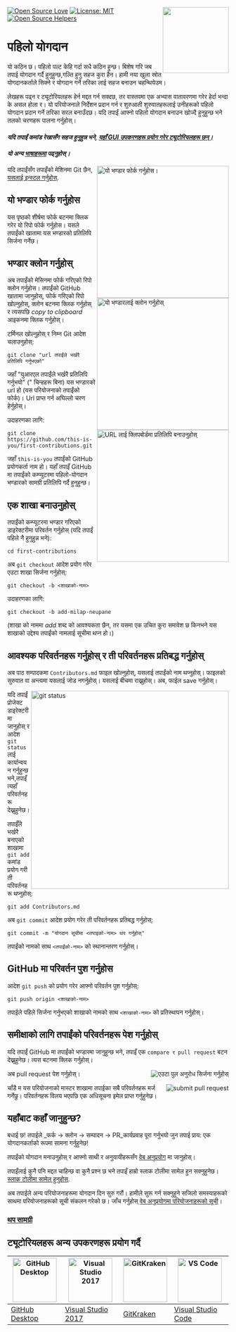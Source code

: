 [![Open Source Love](https://badges.frapsoft.com/os/v1/open-source.svg?v=103)](https://github.com/ellerbrock/open-source-badges/)
[<img align="right" width="150" src="https://firstcontributions.github.io/assets/Readme/join-slack-team.png">](https://firstcontributors.slack.com/)
[![License: MIT](https://img.shields.io/badge/License-MIT-green.svg)](https://opensource.org/licenses/MIT)
[![Open Source Helpers](https://www.codetriage.com/roshanjossey/first-contributions/badges/users.svg)](https://www.codetriage.com/roshanjossey/first-contributions)

# पहिलो योगदान
यो कठिन छ। पहिलो पल्ट केहि गर्दा सधै कठिन हुन्छ। बिशेष गरि जब तपाई योगदान गर्दै हुनुहुन्छ,गल्ति हुनु सहज कुरा हैन। हामी नया खुला स्रोत योगदानकर्ताले सिक्ने र योगदान गर्ने तरिका लाई सहज बनाउन चहन्थियेउम।

लेखहरू पढ्न र ट्यूटोरियलहरू हेर्न मद्दत गर्न सक्दछ, तर वास्तवमा एक अभ्यास वातावरणमा गरेर हेर्दा भन्दा के असल होला र। यो परियोजनाले निर्देशन प्रदान गर्न र शुरुआती शुरुवातहरूलाई उनीहरूको पहिलो योगदान प्रदान गर्ने तरिका सरल बनाउँदछ। यदि तपाईं आफ्नो पहिलो योगदान बनाउन खोज्दै हुनुहुन्छ भने तलको चरणहरू पालना गर्नुहोस्।

#### *यदि तपाईं कमांड रेखासँग सहज हुनुहुन्न भने, [यहाँ GUI उपकरणहरू प्रयोग गरेर ट्यूटोरियलहरू छन्।]( #tutorials-using-other-tools )*

#### *यो अन्य [भाषाहरूमा](Translations.md) पढ्नुहोस्।*

<img align="right" width="300" src="https://firstcontributions.github.io/assets/Readme/fork.png" alt="यो भण्डार फोर्क गर्नुहोस।" />

यदि तपाईंसँग तपाइँको मेशिनमा Git छैन, [यसलाई इन्स्टल गर्नुहोस्]( https://help.github.com/articles/set-up-git/).

## यो भण्डार फोर्क गर्नुहोस
यस पृष्ठको शीर्षमा फोर्क बटनमा क्लिक गरेर यो रिपो फोर्क गर्नुहोस। यसले तपाईंको खातामा यस भण्डारको प्रतिलिपि सिर्जना गर्नेछ।

## भण्डार क्लोन गर्नुहोस्

<img align="right" width="300" src="https://firstcontributions.github.io/assets/Readme/clone.png" alt="यो भण्डारलाई क्लोन गर्नुहोस्" />

अब तपाइँको मेसिनमा फोर्क गरिएको रिपो क्लोन गर्नुहोस। तपाईंको GitHub खातामा जानुहोस्, फोर्क गरिएको रिपो खोल्नुहोस्, क्लोन बटनमा क्लिक गर्नुहोस् र त्यसपछि *copy to clipboard* आइकनमा क्लिक गर्नुहोस्।

टर्मिनल खोल्नुहोस् र निम्न Git आदेश चलाउनुहोस्:

```
git clone "url तपाईंले भर्खरै प्रतिलिपि गर्नुभएको"
```
जहाँ "युआरएल तपाईंले भर्खरै प्रतिलिपि गर्नुभयो" (" चिन्हहरू बिना) यस भण्डारको url हो (यस परियोजनाको तपाईंको फोर्क)। Url प्राप्त गर्न अघिल्लो चरण हेर्नुहोस्।

<img align="right" width="300" src="https://firstcontributions.github.io/assets/Readme/copy-to-clipboard.png" alt="URL लाई क्लिपबोर्डमा प्रतिलिपि बनाउनुहोस्" />

उदाहरणका लागि:
```
git clone https://github.com/this-is-you/first-contributions.git
```
जहाँ `this-is-you` तपाईंको GitHub प्रयोगकर्ता नाम हो। यहाँ तपाइँ GitHub मा तपाईंको कम्प्युटरमा पहिलो-योगदान भण्डारको सामग्री प्रतिलिपि गर्दै हुनुहुन्छ।

## एक शाखा बनाउनुहोस्

तपाईंको कम्प्यूटरमा भण्डार गरिएको डाइरेक्टरीमा परिवर्तन गर्नुहोस् (यदि तपाईं पहिले नै हुनुहुन्न भने):

```
cd first-contributions
```
अब `git checkout` आदेश प्रयोग गरेर एउटा शाखा सिर्जना गर्नुहोस्:
```
git checkout -b <शाखाको-नाम>
```
उदाहरणका लागि:
```
git checkout -b add-milap-neupane
```
(शाखा को नाममा *add* शब्द को आवश्यकता छैन, तर यसमा एक उचित कुरा समावेश छ किनभने यस शाखाको उद्देश्य तपाईंको नामलाई सूचीमा थप्न हो।)

## आवश्यक परिवर्तनहरू गर्नुहोस् र ती परिवर्तनहरू प्रतिबद्ध गर्नुहोस्

अब पाठ सम्पादकमा `Contributors.md` फाइल खोल्नुहोस्, यसलाई तपाईंको नाम थप्नुहोस्। फाइलको सुरुवात वा अन्त्यमा यसलाई जोड नगर्नुहोस्। यसलाई बीचमा राख्नुहोस्। अब, फाईल save गर्नुहोस्।

<img align="right" width="450" src="https://firstcontributions.github.io/assets/Readme/git-status.png" alt="git status" />


यदि तपाईं प्रोजेक्ट डाइरेक्टरीमा जानुहोस् र आदेश `git status` लाई कार्यान्वयन गर्नुहुन्छ भने,तपाइँ त्यहाँ परिवर्तनहरू देख्नुहुनेछ।

तपाईँले भर्खरै बनाएको शाखामा `git add` कमांड प्रयोग गरी ती परिवर्तनहरू थप्नुहोस्:

```
git add Contributors.md
```

अब `git commit` आदेश प्रयोग गरेर ती परिवर्तनहरू प्रतिबद्ध गर्नुहोस्:
```
git commit -m "योगदान सूचीमा <तपाइको-नाम> थप गर्नुहोस्"
```

तपाईंको नामको साथ `<तपाईंको-नाम>` को स्थानान्तरण गर्नुहोस्।

## GitHub मा परिवर्तन पुश गर्नुहोस

आदेश `git push` को प्रयोग गरेर आफ्नो परिवर्तन पुश गर्नुहोस्:
```
git push origin <शाखाको-नाम>
```
तपाईले पहिले सिर्जना गर्नुभएको शाखाको नामको साथ `<शाखाको-नाम>` को प्रतिस्थापन गर्नुहोस्।

## समीक्षाको लागि तपाईंको परिवर्तनहरू पेश गर्नुहोस्

यदि तपाईं GitHub मा तपाईंको भण्डारमा जानुहुन्छ भने, तपाइँ एक `compare र pull request` बटन देख्नुहुनेछ। त्यस बटनमा क्लिक गर्नुहोस्।

<img style="float: right;" src="https://firstcontributions.github.io/assets/Readme/compare-and-pull.png" alt="एउटा पुल अनुरोध सिर्जना गर्नुहोस्" />

अब pull request पेश गर्नुहोस्।

<img style="float: right;" src="https://firstcontributions.github.io/assets/Readme/submit-pull-request.png" alt="submit pull request" />

चाँडै म यस परियोजनाको मास्टर शाखामा तपाईका सबै परिवर्तनहरू मर्ज गर्नेछु। परिवर्तनहरू विलय भएपछि एक अधिसूचना इमेल प्राप्त गर्नुहुनेछ।

## यहाँबाट कहाँ जानुहुन्छ?

बधाई छ! तपाईले _फर्क -> क्लोन -> सम्पादन -> PR_कार्यप्रवाह पूरा गर्नुभयो जुन तपाई प्राय: एक योगदानकर्ताको रूपमा सामना गर्नुहुनेछ!

तपाईंको योगदान मनाउनुहोस् र आफ्नो साथी र अनुयायीहरूसँग [वेब अनुप्रयोग](https://roshanjossey.github.io/first-contributions/#social-share) मा जानुहोस्।

तपाइँलाई कुनै पनि मद्दत चाहिन्छ वा कुनै प्रश्न छ भने तपाइँ हाम्रो स्लाक टोलीमा सामेल हुन सक्नुहुनेछ। [स्लाक टोलीमा सामेल हुनुहोस्](https://firstcontributors.slack.com/).

अब तपाईले अन्य परियोजनाहरूमा योगदान दिन सुरु गरौं। हामीले सुरू गर्न सक्नुहुने सजिलो समस्याहरूको साथमा परियोजनाहरूको सूची संकलन गरेको छ। जाँच गर्नुहोस् [वेब अनुप्रयोगमा परियोजनाहरूको सूची](https://roshanjossey.github.io/first-contributions/#project-list)।

### [थप सामग्री](../additional-material/git_workflow_scenarios/additional-material.md)

## ट्यूटोरियलहरू अन्य उपकरणहरू प्रयोग गर्दै

|<a href="../github-desktop-tutorial.md"><img alt="GitHub Desktop" src="https://desktop.github.com/images/desktop-icon.svg" width="100"></a>|<a href="../github-windows-vs2017-tutorial.md"><img alt="Visual Studio 2017" src="https://upload.wikimedia.org/wikipedia/commons/c/cd/Visual_Studio_2017_Logo.svg" width="100"></a>|<a href="../gitkraken-tutorial.md"><img alt="GitKraken" src="https://firstcontributions.github.io/assets/Readme/gk-icon.png" width="100"></a>|<a href="../github-windows-vs-code-tutorial.md"><img alt="VS Code" src="https://upload.wikimedia.org/wikipedia/commons/2/2d/Visual_Studio_Code_1.18_icon.svg" width=100></a>|
|---|---|---|---|
|[GitHub Desktop](../github-desktop-tutorial.md)|[Visual Studio 2017](../github-windows-vs2017-tutorial.md)|[GitKraken](../gitkraken-tutorial.md)|[Visual Studio Code](../github-windows-vs-code-tutorial.md)|


